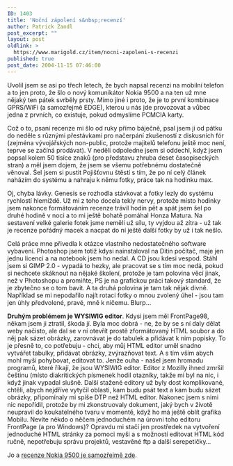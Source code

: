 ```yaml
---
ID: 1403
title: 'Noční zápolení s&nbsp;recenzí'
author: Patrick Zandl
post_excerpt: ""
layout: post
oldlink: >
  https://www.marigold.cz/item/nocni-zapoleni-s-recenzi
published: true
post_date: 2004-11-15 07:46:00
---
```

<p>
Uvolil jsem se asi po třech letech, že bych napsal recenzi na mobilní telefon a to jen proto, že šlo o nový komunikátor Nokia 9500 a na ten už mne nějaký ten pátek svrběly prsty. Mimo jiné i proto, že je to první kombinace GPRS/WiFi (a samozřejmě EDGE), kterou u nás jde provozovat a vůbec jedna z prvních, co existuje, pokud odmyslíme PCMCIA karty. </p>

<p>
Což o to, psaní recenze mi šlo od ruky přímo báječně, psal jsem ji od pátku do neděle s různými přestávkami pro načerpání zkušeností z diskusních fór (zejména vývojářských non-public, protože majitelů telefonu ještě moc není, teprve se začíná prodávat). V neděli odpoledne jsem si oddechl, když jsem popsal kolem 50 tisíce znaků (pro představu zhruba deset časopiseckých stran) a měl jsem dojem, že jsem se všemu potřebnému dostatečně věnoval. Šel jsem si pustit Pojišťovnu štěstí s tím, že po ní celý článek naházím do systému a nahraju k němu fotky, práce tak na hodinku max. </p>

<p>
Oj, chyba lávky. Genesis se rozhodla stávkovat a fotky lezly do systému rychlostí hlemíždě. Už mi z toho docela tekly nervy, protože místo hodinky jsem nakonce formátováním recenze trávil hodin pět a spát jsem šel po druhé hodině v noci a to mi ještě bohatě pomáhal Honza Matura. Na sestavení velké galerie fotek jsme neměli už sílu, ty vyjdou až zítra - už tak je recenze pořádný macek a nacpat do ní ještě další fotky by už i tak nešlo. </p>

<p>
Celá práce mne přivedla k otázce vlastního nedostatečného software vybavení. Photoshop jsem totiž kdysi nainstaloval na Ditin počítač, maje jen jednu licenci a na notebook jsem ho nedal. A CD jsou kdesi vespod. Stáhl jsem si GIMP 2.0 - vypadá to hezky, ale pracovat se s tím moc nedá, pokud si nechcete skáknout na nějaké školení, protože je tam polovina věcí jinak, než v Photoshopu a promiňte, PS je na grafickou práci takový standard, že je zbytečno se o tom bavit. A ta druhá polovina je tam tak nějak divně. Například se mi nepodařilo najít rotaci fotky o mnou zvolený úhel - jsou tam jen úhly předvolené, pravé, mně k ničemu. Blurp&#8230;</p>

<p>
<b>Druhým problémem je WYSIWIG editor</b>. Kdysi jsem měl FrontPage98, někam jsem ji ztratil, škoda jí. Byla moc dobrá - ne, že by se s ní daly dělat weby načisto, ale dal se v ní otevřít prostě zformátovaný HTML soubor a do něj pak sázet obrázky, zarovnávat je do tabulek a přidávat k nim popisky. To je přesně to, co potřebuju - chci, aby můj HTML editor uměl snadno vytvářet tabulky, přidávat obrázky, zvýrazňovat text. A s tím vším abych mohl myší pohybovat, editovat to. Jenže ouha - našel jsem hromadu programů, které říkají, že jsou WYSIWIG editor. Editor z Mozilly ihned zmršil češtinu (místo diakritických písmenek hodil otazníky, takže mi byl na nic, i když jinak vypadal slušně. Další stažené editory už byly dost komplikované, chtěli, abych nejdříve vytyčil oblasti, kam budu psát text a kam budu sázet obrázky, připomínaly mi spíše DTP než HTML editor. Nakonec jsem s nimi nic nepořídil, protože by mi zkonstruovaly dokument, jaký bych v životě neupravil do koukatelného tvaru v momentě, když ho má ještě oblít grafika Mobilu. Nevíte někdo o něčem jednoduchém na úrovni toho editoru FrontPage (a pro Windows)? Opravdu mi stačí jen prostředek na vytvoření jednoduché HTML stránky za pomoci myši a s možností editovat HTML kód ručně, nepotřebuju správu projektů, vestavěné ftp a další serepetičky&#8230;</p>

<p>
Jo a <a href="http://mobil.idnes.cz/mobilni_komunikace/mobilni_telefony/abecedni_prehled_mt/nokia/nokia9500041115.html">recenze Nokia 9500 je samozřejmě zde</a>.
</p>
